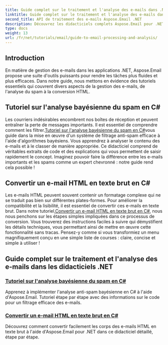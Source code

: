 ```yaml
---
title: Guide complet sur le traitement et l'analyse des e-mails dans .NET
linktitle: Guide complet sur le traitement et l'analyse des e-mails dans .NET
second_title: API de traitement des e-mails Aspose.Email .NET
description: Découvrez les didacticiels complets Aspose.Email pour .NET, couvrant le traitement des e-mails, l'analyse du spam, la conversion HTML et bien plus encore pour rationaliser vos applications .NET.
type: docs
weight: 13
url: /fr/net/tutorials/email/guide-to-email-processing-and-analysis/
---
```

## Introduction

En matière de gestion des e-mails dans les applications .NET, Aspose.Email propose une suite d'outils puissants pour rendre les tâches plus fluides et plus efficaces. Dans notre guide, nous mettons en évidence des tutoriels essentiels qui couvrent divers aspects de la gestion des e-mails, de l'analyse du spam à la conversion HTML. 

## Tutoriel sur l'analyse bayésienne du spam en C#
 Les courriers indésirables encombrent nos boîtes de réception et peuvent entraîner la perte de messages importants. Il est essentiel de comprendre comment les filtrer.[Tutoriel sur l'analyse bayésienne du spam en C#](./bayesian-spam-analysis-in-csharp/)vous guide dans la mise en œuvre d'un système de filtrage anti-spam efficace à l'aide d'algorithmes bayésiens. Vous apprendrez à analyser le contenu des e-mails et à le classer de manière appropriée. Ce didacticiel comprend de véritables extraits de code et des explications qui vous permettent de saisir rapidement le concept. Imaginez pouvoir faire la différence entre les e-mails importants et les spams comme un expert chevronné : notre guide rend cela possible !

## Convertir un e-mail HTML en texte brut en C#
 Les e-mails HTML peuvent souvent contenir un formatage complexe qui ne se traduit pas bien sur différentes plates-formes. Pour améliorer la compatibilité et la lisibilité, il est essentiel de convertir ces e-mails en texte brut. Dans notre tutoriel,[Convertir un e-mail HTML en texte brut en C#](./convert-html-email-to-plain-text/), nous nous penchons sur les étapes simples impliquées dans ce processus de conversion. Vous trouverez des instructions faciles à suivre qui démystifient les détails techniques, vous permettant ainsi de mettre en œuvre cette fonctionnalité sans tracas. Pensez-y comme si vous transformiez un menu magnifiquement conçu en une simple liste de courses : claire, concise et simple à utiliser !

## Guide complet sur le traitement et l'analyse des e-mails dans les didacticiels .NET
### [Tutoriel sur l'analyse bayésienne du spam en C#](./bayesian-spam-analysis-in-csharp/)
Apprenez à implémenter l'analyse anti-spam bayésienne en C# à l'aide d'Aspose.Email. Tutoriel étape par étape avec des informations sur le code pour un filtrage efficace des e-mails.
### [Convertir un e-mail HTML en texte brut en C#](./convert-html-email-to-plain-text/)
Découvrez comment convertir facilement les corps des e-mails HTML en texte brut à l'aide d'Aspose.Email pour .NET dans ce didacticiel détaillé, étape par étape.